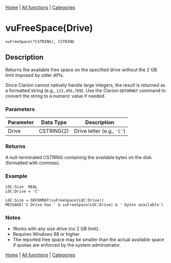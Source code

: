 [Home](../index.md) | [All functions](../all-functions.md) | [Categories](../categories/index.md)

# vuFreeSpace(Drive)

```Prototype
vuFreeSpace(*CSTRING), CSTRING
```


## Description
Returns the available free space on the specified drive without the 2 GB limit imposed by older APIs.  

Since Clarion cannot natively handle large integers, the result is returned as a formatted string (e.g., `123,456,789`). Use the Clarion `DEFORMAT` command to convert the string to a numeric value if needed.

### Parameters

| Parameter | Data Type   | Description                  |
|-----------|-------------|------------------------------|
| Drive     | CSTRING(2)  | Drive letter (e.g., `'C'`)   |

### Returns
A null-terminated CSTRING containing the available bytes on the disk (formatted with commas).

### Example

```Clarion
LOC:Size  REAL
LOC:Drive = 'C'

LOC:Size = DEFORMAT(vuFreeSpace(LOC:Drive))
MESSAGE('C Drive has ' & vuFreeSpace(LOC:Drive) & ' bytes available')
```

### Notes
- Works with any size drive (no 2 GB limit).  
- Requires Windows 98 or higher.  
- The reported free space may be smaller than the actual available space if quotas are enforced by the system administrator.

[Home](../index.md) | [All functions](../all-functions.md) | [Categories](../categories/index.md)
